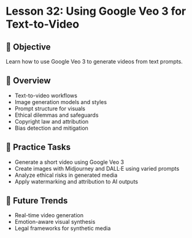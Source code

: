 # Lesson 32: Using Google Veo 3 for Text-to-Video

## 🎯 Objective

Learn how to use Google Veo 3 to generate videos from text prompts.

## 🧠 Overview

- Text-to-video workflows
- Image generation models and styles
- Prompt structure for visuals
- Ethical dilemmas and safeguards
- Copyright law and attribution
- Bias detection and mitigation

## 🧪 Practice Tasks

- Generate a short video using Google Veo 3
- Create images with Midjourney and DALL·E using varied prompts
- Analyze ethical risks in generated media
- Apply watermarking and attribution to AI outputs

## 🔮 Future Trends

- Real-time video generation
- Emotion-aware visual synthesis
- Legal frameworks for synthetic media
